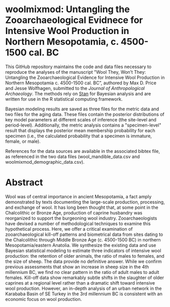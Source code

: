 # woolmixmod: Untangling the Zooarchaeological Evidnece for Intensive Wool Production in Northern Mesopotamia, c. 4500-1500 cal. BC

This GitHub repository maintains the code and data files necessary to reproduce the analyses of the manuscript "Wool They, Won’t They: Untangling the Zooarchaeological Evidence for Intensive Wool Production in Northern Mesopotamia c. 4500-1500 cal. BC”, authored by Max D. Price and Jesse Wolfhagen, submitted to the *Journal of Anthropological Archaeology*. The methods rely on [Stan](https://mc-stan.org/) for Bayesian analysis and are written for use in the R statistical computing framework.

Bayesian modeling results are saved as three files for the metric data and two files for the aging data. These files contain the posterior distributions of key model parameters at different scales of inference (the site-level and period-level). Additionally, the metric analysis contains a "specimen-level" result that displays the posterior mean membership probability for each specimen (i.e., the calculated probability that a specimen is immature, female, or male).

References for the data sources are available in the associated bibtex file, as referenced in the two data files (wool_mandible_data.csv and woolmixmod_demographic_data.csv).

# Abstract	

Wool was of central importance in ancient Mesopotamia, a fact amply demonstrated by texts documenting the large-scale production, processing, and exchange of wool. It has long been thought that, at some point in the Chalcolithic or Bronze Age, production of caprine husbandry was reorganized to support the burgeoning wool industry. Zooarchaeologists have devised a number of methodological techniques to examine this hypothetical process. Here, we offer a critical examination of zooarchaeological kill-off patterns and biometrical data from sites dating to the Chalcolithic through Middle Bronze Age (c. 4500-1500 BC) in northern Mesopotamia/eastern Anatolia. We synthesize the existing data and use Bayesian statistical modeling to estimate three indicators of intensive wool production: the retention of older animals, the ratio of males to females, and the size of sheep. The data provide no definitive answer. While we confirm previous assessments that show an increase in sheep size in the 4th millennium BC, we find no clear pattern in the ratio of adult males to adult females. Kill-off data show remarkably subtle shifts in the slaughter of older caprines at a regional level rather than a dramatic shift toward intensive wool production. However, an in-depth analysis of an urban network in the Karababa Basin of SE Turkey in the 3rd millennium BC is consistent with an economic focus on wool production.
